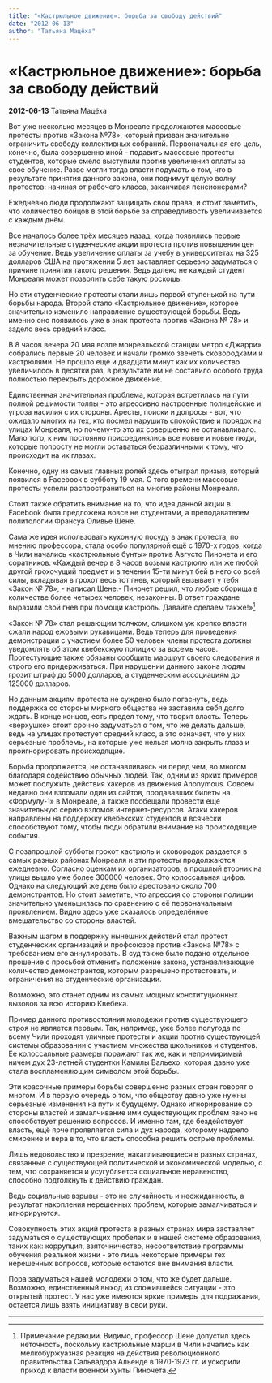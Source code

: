 ```yaml
---
title: "«Кастрюльное движение»: борьба за свободу действий"
date: "2012-06-13"
author: "Татьяна Мацёха"
---
```


# «Кастрюльное движение»: борьба за свободу действий

**2012-06-13** Татьяна Мацёха

Вот уже несколько месяцев в Монреале продолжаются массовые протесты против «Закона №78», который призван значительно ограничить свободу коллективных собраний. Первоначальная его цель, конечно, была совершенно иной - подавить массовые протесты студентов, которые смело выступили против увеличения оплаты за свое обучение. Разве могли тогда власти подумать о том, что в результате принятия данного закона, они поднимут целую волну протестов: начиная от рабочего класса, заканчивая пенсионерами?

Ежедневно люди продолжают защищать свои права, и стоит заметить, что количество бойцов в этой борьбе за справедливость увеличивается с каждым днём.

Все началось более трёх месяцев назад, когда появились первые незначительные студенческие акции протеста против повышения цен за обучение. Ведь увеличение оплаты за учебу в университетах на 325 долларов США на протяжении 5 лет заставляет серьезно задуматься о причине принятия такого решения. Ведь далеко не каждый студент Монреаля может позволить себе такую роскошь.

Но эти студенческие протесты стали лишь первой ступенькой на пути борьбы народа. Второй стало «Кастрюльное движение», которое значительно изменило направление существующей борьбы. Ведь именно оно появилось уже в знак протеста против «Закона № 78» и задело весь средний класс.

В 8 часов вечера 20 мая возле монреальской станции метро «Джарри» собрались первые 20 человек и начали громко звенеть сковородками и кастрюлями. Не прошло еще и двадцати минут как их количество увеличилось в десятки раз, в результате им не составило особого труда полностью перекрыть дорожное движение.

Единственная значительная проблема, которая встретилась на пути полной решимости толпы - это агрессивно настроенные полицейские и угроза насилия с их стороны. Аресты, поиски и допросы - вот, что ожидало многих из тех, кто посмел нарушить спокойствие и порядок на улицах Монреаля, но почему-то это их совершенно не останавливало. Мало того, к ним постоянно присоединялись все новые и новые люди, которые попросту не могли оставаться безразличными к тому, что происходит на их глазах.

Конечно, одну из самых главных ролей здесь отыграл призыв, который появился в Facebook в субботу 19 мая. С того времени массовые протесты успели распространиться на многие районы Монреаля.

Стоит также обратить внимание на то, что идея данной акции в Facebook была предложена вовсе не студентами, а преподавателем политологии Франсуа Оливье Шене.

Сама же идея использовать кухонную посуду в знак протеста, по мнению профессора, стала особо популярной ещё c 1970-х годов, когда в Чили начались «кастрюльные бунты» против Августо Пиночета и его соратников. «Каждый вечер в 8 часов возьми кастрюлю или же любой другой грохочущий предмет и в течении 15-ти минут бей в него со всей силы, вкладывая в грохот весь тот гнев, который вызывает у тебя «Закон № 78», - написал Шене.- Пиночет решил, что любые сборища в количестве более четырех человек, незаконны. В ответ граждане выразили свой гнев при помощи кастрюль. Давайте сделаем также!»[^1]

«Закон № 78» стал решающим толчком, слишком уж крепко власти сжали народ ежовыми рукавицами. Ведь теперь для проведения демонстрации с участием более 50 человек члены протеста должны уведомлять об этом квебекскую полицию за восемь часов. Протестующие также обязаны сообщить маршрут своего следования и строго его придерживаться. При нарушении данного закона людям грозит штраф до 5000 долларов, а студенческим ассоциациям до 125000 долларов.

Но данным акциям протеста не суждено было погаснуть, ведь поддержка со стороны мирного общества не заставила себя долго ждать. В конце концов, есть предел тому, что творит власть. Теперь «верхушке» стоит срочно задуматься о том, что же делать дальше, ведь на улицах протестует средний класс, а это означает, что у них серьезные проблемы, на которые уже нельзя молча закрыть глаза и проигнорировать происходящие.

Борьба продолжается, не останавливаясь ни перед чем, во многом благодаря содействию обычных людей. Так, одним из ярких примеров может послужить действия хакеров из движения Anonymous. Совсем недавно они взломали один из сайтов, продававших билеты на «Формулу-1» в Монреале, а также пообещали провести еще значительную серию взломов интернет-ресурсов. Атаки хакеров направлены на поддержку квебекских студентов и всячески способствуют тому, чтобы люди обратили внимание на происходящие события.

С позапрошлой субботы грохот кастрюль и сковородок раздается в самых разных районах Монреаля и эти протесты продолжаются ежедневно. Согласно оценкам их организаторов, в прошлый вторник на улицы вышло уже более 300000 человек. Это колоссальная цифра. Однако на следующий же день было арестовано около 700 демонстрантов. Но стоит заметить, что агрессия со стороны полиции значительно уменьшилась по сравнению с её первоначальным проявлением. Видно здесь уже сказалось определённое вмешательство со стороны властей.

Важным шагом в поддержку нынешних действий стал протест студенческих организаций и профсоюзов против «Закона №78» с требованием его аннулировать. В суд также было подано отдельное прошение с просьбой отменить положение закона, устанавливающие количество демонстрантов, которым разрешено протестовать, и ограничения на студенческие организации.

Возможно, это станет одним из самых мощных конституционных вызовов за всю историю Квебека.

Пример данного противостояния молодежи против существующего строя не является первым. Так, например, уже более полугода по всему Чили проходят уличные протесты и акции против существующей системы образовании с участием множества школьников и студентов. Ее колоссальные размеры поражают так же, как и непримиримый ничем дух 23-летней студентки Камилы Вальехо, которая давно уже стала воспламеняющим символом этой борьбы.

Эти красочные примеры борьбы совершенно разных стран говорят о многом. И в первую очередь о том, что обществу давно уже нужны серьезные изменения на пути к будущему. Однако игнорирование со стороны властей и замалчивание ими существующих проблем явно не способствует решению вопросов. И именно там, где бездействует власть, ещё ярче проявляется сила и дух народа, которому надоело смирение и вера в то, что власть способна решить острые проблемы.

Лишь недовольство и презрение, накапливающиеся в разных странах, связанные с существующей политической и экономической моделью, с тем, что сохраняется и усугубляется социальное неравенство, способно подтолкнуть к действию граждан.

Ведь социальные взрывы - это не случайность и неожиданность, а результат накопления нерешенных проблем, которые замалчиваться и игнорируются.

Совокупность этих акций протеста в разных странах мира заставляет задуматься о существующих пробелах и в нашей системе образования, таких как: коррупция, взяточничество, несоответствие программы обучения реальной жизни - это лишь некоторые примеры тех нерешенных вопросов, которые остаются вне внимания власти.

Пора задуматься нашей молодежи о том, что же будет дальше. Возможно, единственный выход из сложившейся ситуации - это открытый протест. У нас уже имеются яркие примеры для подражания, остается лишь взять инициативу в свои руки.

_________

[^1]: Примечание редакции. Видимо, профессор Шене допустил здесь неточность, поскольку кастрюльные марши в Чили начались как мелкобуржуазная реакция на действия революционного правительства Сальвадора Альенде в 1970-1973 гг. и ускорили приход к власти военной хунты Пиночета.